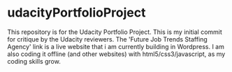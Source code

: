 # udacityPortfolioProject
This repository is for the Udacity Portfolio Project. This is my initial commit for critique by the Udacity reviewers. The 'Future Job Trends Staffing Agency' link is a live website that i am currently building in Wordpress. I am also coding it offline (and other websites) with html5/css3/javascript, as my coding skills grow. 
